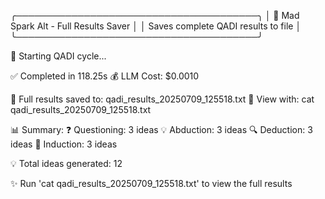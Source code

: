 ╭───────────────────────────────────────╮
│ 🚀 Mad Spark Alt - Full Results Saver │
│ Saves complete QADI results to file   │
╰───────────────────────────────────────╯

🔄 Starting QADI cycle...

✅ Completed in 118.25s
💰 LLM Cost: $0.0010

💾 Full results saved to: qadi_results_20250709_125518.txt
📖 View with: cat qadi_results_20250709_125518.txt

📊 Summary:
  ❓ Questioning: 3 ideas
  💡 Abduction: 3 ideas
  🔍 Deduction: 3 ideas
  🔗 Induction: 3 ideas

💡 Total ideas generated: 12

✨ Run 'cat qadi_results_20250709_125518.txt' to view the full results
